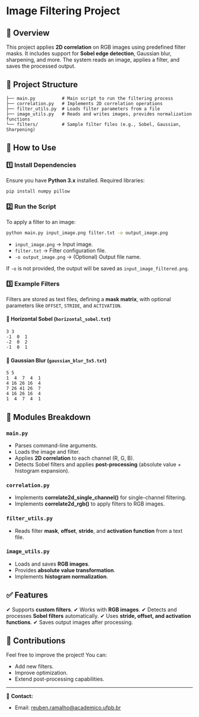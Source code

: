# Image Filtering Project

## 📌 Overview

This project applies **2D correlation** on RGB images using predefined filter masks. It includes support for **Sobel edge detection**, Gaussian blur, sharpening, and more. The system reads an image, applies a filter, and saves the processed output.

## 📂 Project Structure

```
├── main.py          # Main script to run the filtering process
├── correlation.py   # Implements 2D correlation operations
├── filter_utils.py  # Loads filter parameters from a file
├── image_utils.py   # Reads and writes images, provides normalization functions
└── filters/         # Sample filter files (e.g., Sobel, Gaussian, Sharpening)
```

## 🚀 How to Use

### 1️⃣ Install Dependencies

Ensure you have **Python 3.x** installed. Required libraries:

```bash
pip install numpy pillow
```

### 2️⃣ Run the Script

To apply a filter to an image:

```bash
python main.py input_image.png filter.txt -o output_image.png
```

- `input_image.png` → Input image.
- `filter.txt` → Filter configuration file.
- `-o output_image.png` → (Optional) Output file name.

If `-o` is not provided, the output will be saved as `input_image_filtered.png`.

### 3️⃣ Example Filters

Filters are stored as text files, defining a **mask matrix**, with optional parameters like `OFFSET`, `STRIDE`, and `ACTIVATION`.

#### 🔹 **Horizontal Sobel** (`horizontal_sobel.txt`)

```
3 3
-1  0  1
-2  0  2
-1  0  1
```

#### 🔹 **Gaussian Blur** (`gaussian_blur_5x5.txt`)

```
5 5
1  4  7  4  1
4 16 26 16  4
7 26 41 26  7
4 16 26 16  4
1  4  7  4  1 
```

## 📜 Modules Breakdown

### `main.py`

- Parses command-line arguments.
- Loads the image and filter.
- Applies **2D correlation** to each channel (R, G, B).
- Detects Sobel filters and applies **post-processing** (absolute value + histogram expansion).

### `correlation.py`

- Implements **correlate2d\_single\_channel()** for single-channel filtering.
- Implements **correlate2d\_rgb()** to apply filters to RGB images.

### `filter_utils.py`

- Reads filter **mask**, **offset**, **stride**, and **activation function** from a text file.

### `image_utils.py`

- Loads and saves **RGB images**.
- Provides **absolute value transformation**.
- Implements **histogram normalization**.

## ✅ Features

✔ Supports **custom filters**.
✔ Works with **RGB images**.
✔ Detects and processes **Sobel filters** automatically.
✔ Uses **stride, offset, and activation functions**.
✔ Saves output images after processing.

## 🤝 Contributions

Feel free to improve the project! You can:

- Add new filters.
- Improve optimization.
- Extend post-processing capabilities.

---

📧 **Contact:**
- Email: reuben.ramalho@academico.ufpb.br
